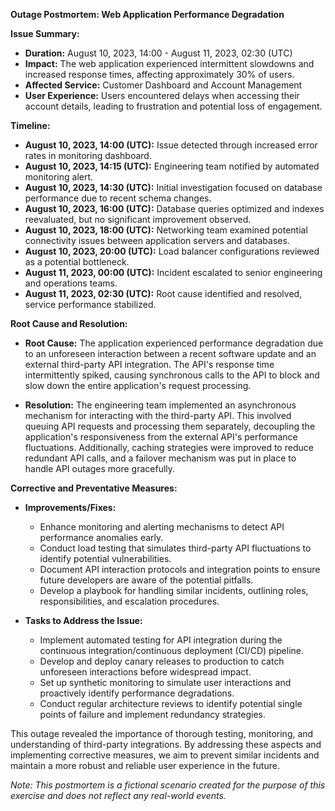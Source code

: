 **Outage Postmortem: Web Application Performance Degradation**

**Issue Summary:**

- **Duration:** August 10, 2023, 14:00 - August 11, 2023, 02:30 (UTC)
- **Impact:** The web application experienced intermittent slowdowns and increased response times, affecting approximately 30% of users.
- **Affected Service:** Customer Dashboard and Account Management
- **User Experience:** Users encountered delays when accessing their account details, leading to frustration and potential loss of engagement.

**Timeline:**

- **August 10, 2023, 14:00 (UTC):** Issue detected through increased error rates in monitoring dashboard.
- **August 10, 2023, 14:15 (UTC):** Engineering team notified by automated monitoring alert.
- **August 10, 2023, 14:30 (UTC):** Initial investigation focused on database performance due to recent schema changes.
- **August 10, 2023, 16:00 (UTC):** Database queries optimized and indexes reevaluated, but no significant improvement observed.
- **August 10, 2023, 18:00 (UTC):** Networking team examined potential connectivity issues between application servers and databases.
- **August 10, 2023, 20:00 (UTC):** Load balancer configurations reviewed as a potential bottleneck.
- **August 11, 2023, 00:00 (UTC):** Incident escalated to senior engineering and operations teams.
- **August 11, 2023, 02:30 (UTC):** Root cause identified and resolved, service performance stabilized.

**Root Cause and Resolution:**

- **Root Cause:** The application experienced performance degradation due to an unforeseen interaction between a recent software update and an external third-party API integration. The API's response time intermittently spiked, causing synchronous calls to the API to block and slow down the entire application's request processing.

- **Resolution:** The engineering team implemented an asynchronous mechanism for interacting with the third-party API. This involved queuing API requests and processing them separately, decoupling the application's responsiveness from the external API's performance fluctuations. Additionally, caching strategies were improved to reduce redundant API calls, and a failover mechanism was put in place to handle API outages more gracefully.

**Corrective and Preventative Measures:**

- **Improvements/Fixes:**
  - Enhance monitoring and alerting mechanisms to detect API performance anomalies early.
  - Conduct load testing that simulates third-party API fluctuations to identify potential vulnerabilities.
  - Document API interaction protocols and integration points to ensure future developers are aware of the potential pitfalls.
  - Develop a playbook for handling similar incidents, outlining roles, responsibilities, and escalation procedures.

- **Tasks to Address the Issue:**
  - Implement automated testing for API integration during the continuous integration/continuous deployment (CI/CD) pipeline.
  - Develop and deploy canary releases to production to catch unforeseen interactions before widespread impact.
  - Set up synthetic monitoring to simulate user interactions and proactively identify performance degradations.
  - Conduct regular architecture reviews to identify potential single points of failure and implement redundancy strategies.

This outage revealed the importance of thorough testing, monitoring, and understanding of third-party integrations. By addressing these aspects and implementing corrective measures, we aim to prevent similar incidents and maintain a more robust and reliable user experience in the future.

*Note: This postmortem is a fictional scenario created for the purpose of this exercise and does not reflect any real-world events.*
